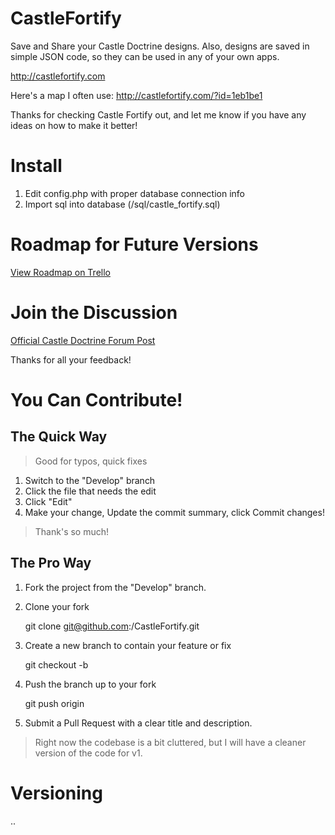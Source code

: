 CastleFortify
=============

Save and Share your Castle Doctrine designs. Also, designs are saved in simple JSON code, so they can be used in any of your own apps. 

http://castlefortify.com

Here's a map I often use:
http://castlefortify.com/?id=1eb1be1

Thanks for checking Castle Fortify out, and let me know if you have any ideas on how to make it better!

# Install

1. Edit config.php with proper database connection info
2. Import sql into database (/sql/castle_fortify.sql)

# Roadmap for Future Versions

[View Roadmap on Trello](https://trello.com/board/castle-fortify/5161a8347040e6623a009092)

# Join the Discussion

[Official Castle Doctrine Forum Post](http://thecastledoctrine.net/forums/viewtopic.php?id=33&p=1)

Thanks for all your feedback!

# You Can Contribute!

## The Quick Way

>   Good for typos, quick fixes 

1. Switch to the "Develop" branch
2. Click the file that needs the edit
3. Click "Edit"
4. Make your change, Update the commit summary, click Commit changes!

>   Thank's so much! 

## The Pro Way

1. Fork the project from the "Develop" branch.
2. Clone your fork 

    git clone git@github.com:<your-username>/CastleFortify.git

3. Create a new branch to contain your feature or fix 

    git checkout -b <new-feature-branch>

4. Push the branch up to your fork 

    git push origin <new-feature-branch>

5. Submit a Pull Request with a clear title and description.
    

>   Right now the codebase is a bit cluttered, but I will have a cleaner version of the code for v1.

# Versioning

  <major>.<minor>.<patch>
